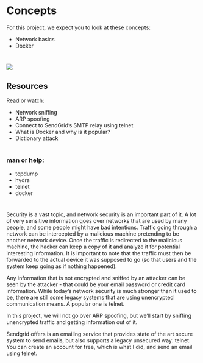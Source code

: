 # Concepts
For this project, we expect you to look at these concepts:

- Network basics
- Docker
#
![](https://www.alpinesecurity.com/wp-content/uploads/2020/02/offline-password-cracking.jpg)

## Resources
Read or watch:

- Network sniffing
- ARP spoofing
- Connect to SendGrid’s SMTP relay using telnet
- What is Docker and why is it popular?
- Dictionary attack
#
### man or help:

- tcpdump
- hydra
- telnet
- docker
#
Security is a vast topic, and network security is an important part of it. A lot of very sensitive information goes over networks that are used by many people, and some people might have bad intentions. Traffic going through a network can be intercepted by a malicious machine pretending to be another network device. Once the traffic is redirected to the malicious machine, the hacker can keep a copy of it and analyze it for potential interesting information. It is important to note that the traffic must then be forwarded to the actual device it was supposed to go (so that users and the system keep going as if nothing happened).

Any information that is not encrypted and sniffed by an attacker can be seen by the attacker - that could be your email password or credit card information. While today’s network security is much stronger than it used to be, there are still some legacy systems that are using unencrypted communication means. A popular one is telnet.

In this project, we will not go over ARP spoofing, but we’ll start by sniffing unencrypted traffic and getting information out of it.

Sendgrid offers is an emailing service that provides state of the art secure system to send emails, but also supports a legacy unsecured way: telnet. You can create an account for free, which is what I did, and send an email using telnet.

